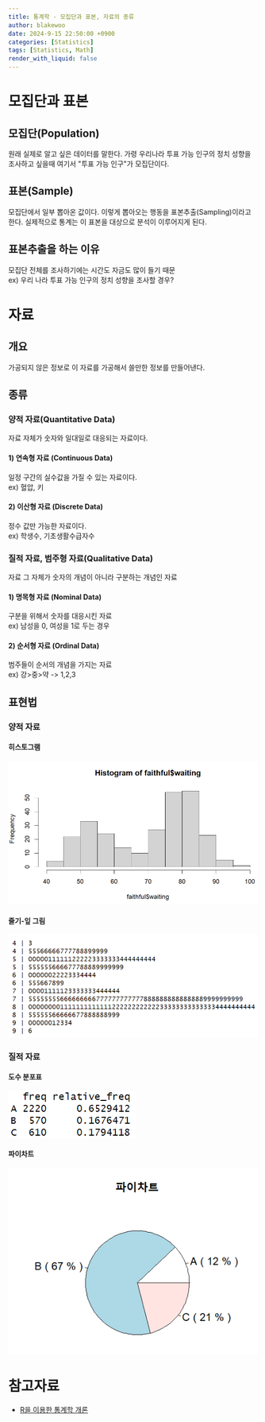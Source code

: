 ```yaml
---
title: 통계학 - 모집단과 표본, 자료의 종류
author: blakewoo
date: 2024-9-15 22:50:00 +0900
categories: [Statistics]
tags: [Statistics, Math]
render_with_liquid: false
---
```


# 모집단과 표본

## 모집단(Population)
원래 실제로 알고 싶은 데이터를 말한다.
가령 우리나라 투표 가능 인구의 정치 성향을 조사하고 싶을때
여기서 "투표 가능 인구"가 모집단이다.

## 표본(Sample)
모집단에서 일부 뽑아온 값이다. 이렇게 뽑아오는 행동을 표본추출(Sampling)이라고 한다.
실제적으로 통계는 이 표본을 대상으로 분석이 이루어지게 된다.

## 표본추출을 하는 이유
모집단 전체를 조사하기에는 시간도 자금도 많이 들기 때문   
ex) 우리 나라 투표 가능 인구의 정치 성향을 조사할 경우?   


# 자료
## 개요
가공되지 않은 정보로 이 자료를 가공해서 쓸만한 정보를 만들어낸다.

## 종류

### 양적 자료(Quantitative Data)
자료 자체가 숫자와 일대일로 대응되는 자료이다.

#### 1) 연속형 자료 (Continuous Data)
일정 구간의 실수값을 가질 수 있는 자료이다.   
ex) 혈압, 키

#### 2) 이산형 자료 (Discrete Data)
정수 값만 가능한 자료이다.   
ex) 학생수, 기초생활수급자수


### 질적 자료, 범주형 자료(Qualitative Data)
자료 그 자체가 숫자의 개념이 아니라 구분하는 개념인 자료
#### 1) 명목형 자료 (Nominal Data)
구분을 위해서 숫자를 대응시킨 자료   
ex) 남성을 0, 여성을 1로 두는 경우

#### 2) 순서형 자료 (Ordinal Data)
범주들이 순서의 개념을 가지는 자료   
ex) 강>중>약 -> 1,2,3

## 표현법
### 양적 자료
#### 히스토그램

![img_2.png](/assets/blog/statistics/type_of_graph/img_2.png)

#### 줄기-잎 그림

![img_3.png](/assets/blog/statistics/type_of_graph/img_3.png)

### 질적 자료
#### 도수 분포표

![img.png](/assets/blog/statistics/type_of_graph/img.png)

#### 파이차트

![img_1.png](/assets/blog/statistics/type_of_graph/img_1.png)


# 참고자료
- [R을 이용한 통계학 개론](https://www.kmooc.kr/view/course/detail/5086?tm=20240914182522)

